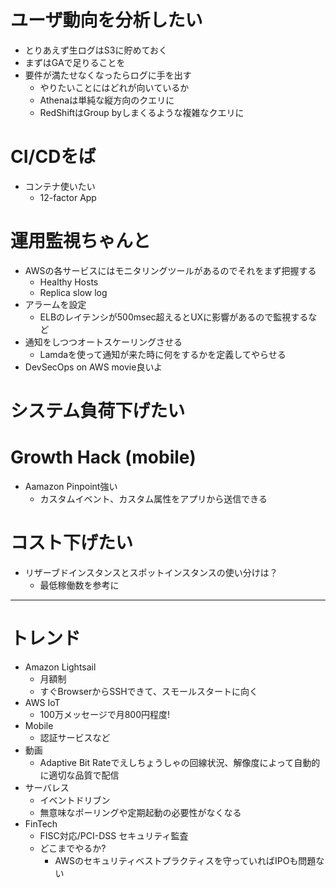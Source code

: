 # ユーザ動向を分析したい

- とりあえず生ログはS3に貯めておく
- まずはGAで足りることを
- 要件が満たせなくなったらログに手を出す
  - やりたいことにはどれが向いているか
  - Athenaは単純な縦方向のクエリに
  - RedShiftはGroup byしまくるような複雑なクエリに

# CI/CDをば

- コンテナ使いたい
  - 12-factor App

# 運用監視ちゃんと

- AWSの各サービスにはモニタリングツールがあるのでそれをまず把握する
  - Healthy Hosts
  - Replica slow log
- アラームを設定
  - ELBのレイテンシが500msec超えるとUXに影響があるので監視するなど
- 通知をしつつオートスケーリングさせる
  - Lamdaを使って通知が来た時に何をするかを定義してやらせる
- DevSecOps on AWS movie良いよ

# システム負荷下げたい

# Growth Hack (mobile)

- Aamazon Pinpoint強い
  - カスタムイベント、カスタム属性をアプリから送信できる

# コスト下げたい

- リザーブドインスタンスとスポットインスタンスの使い分けは？
  - 最低稼働数を参考に

---

# トレンド

- Amazon Lightsail
  - 月額制
  - すぐBrowserからSSHできて、スモールスタートに向く
- AWS IoT
  - 100万メッセージで月800円程度!
- Mobile
  - 認証サービスなど
- 動画
  - Adaptive Bit Rateでえしちょうしゃの回線状況、解像度によって自動的に適切な品質で配信
- サーバレス
  - イベントドリブン
  - 無意味なポーリングや定期起動の必要性がなくなる
- FinTech
  - FISC対応/PCI-DSS セキュリティ監査
  - どこまでやるか?
    - AWSのセキュリティベストプラクティスを守っていればIPOも問題ない
